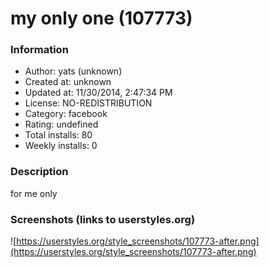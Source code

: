 # my only one (107773)

### Information
- Author: yats (unknown)
- Created at: unknown
- Updated at: 11/30/2014, 2:47:34 PM
- License: NO-REDISTRIBUTION
- Category: facebook
- Rating: undefined
- Total installs: 80
- Weekly installs: 0


### Description
for me only


### Screenshots (links to userstyles.org)
![https://userstyles.org/style_screenshots/107773-after.png](https://userstyles.org/style_screenshots/107773-after.png)


